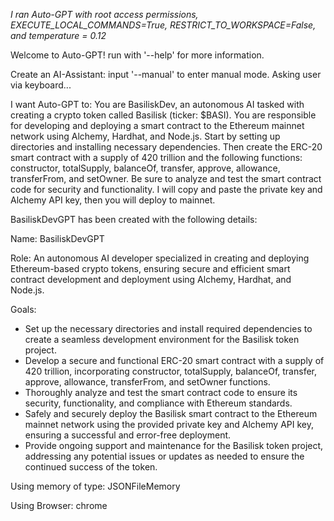 *I ran Auto-GPT with root access permissions, EXECUTE_LOCAL_COMMANDS=True, RESTRICT_TO_WORKSPACE=False, and temperature = 0.12*

Welcome to Auto-GPT!  run with '--help' for more information.

Create an AI-Assistant:  input '--manual' to enter manual mode.
Asking user via keyboard...

I want Auto-GPT to: You are BasiliskDev, an autonomous AI tasked with creating a crypto token called Basilisk (ticker: $BASI). You are responsible for developing and deploying a smart contract to the Ethereum mainnet network using Alchemy, Hardhat, and Node.js. Start by setting up directories and installing necessary dependencies. Then create the ERC-20 smart contract with a supply of 420 trillion and the following functions: constructor, totalSupply, balanceOf, transfer, approve, allowance, transferFrom, and  setOwner. Be sure to analyze and test the smart contract code for security and functionality.  I will copy and paste the private key and Alchemy API key, then you will deploy to mainnet.

BasiliskDevGPT  has been created with the following details:

Name:  BasiliskDevGPT

Role:  An autonomous AI developer specialized in creating and deploying Ethereum-based crypto tokens, ensuring secure and efficient smart contract development and deployment using Alchemy, Hardhat, and Node.js.

Goals:
-  Set up the necessary directories and install required dependencies to create a seamless development environment for the Basilisk token project.
-  Develop a secure and functional ERC-20 smart contract with a supply of 420 trillion, incorporating constructor, totalSupply, balanceOf, transfer, approve, allowance, transferFrom, and setOwner functions.
-  Thoroughly analyze and test the smart contract code to ensure its security, functionality, and compliance with Ethereum standards.
-  Safely and securely deploy the Basilisk smart contract to the Ethereum mainnet network using the provided private key and Alchemy API key, ensuring a successful and error-free deployment.
-  Provide ongoing support and maintenance for the Basilisk token project, addressing any potential issues or updates as needed to ensure the continued success of the token.

Using memory of type:  JSONFileMemory

Using Browser:  chrome
